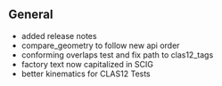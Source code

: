 ## General

- added release notes
- compare_geometry to follow new api order
- conforming overlaps test and fix path to clas12_tags
- factory text now capitalized in SCIG
- better kinematics for CLAS12 Tests
